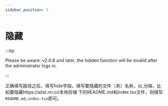 ```yaml
---
sidebar_position: 3
---
```


# 隐藏

:::tip

Please be aware: v2.0.6 and later, the hidden function will be invalid after the administrator logs in.

:::

正确填写路径之后，填写hide字段，填写要隐藏的文件（夹）名称，以,分隔，比如要隐藏https://alist.nn.ci/本地存储 下的README.md和index.tsx文件，则填写`README.md,index.tsx`即可。
